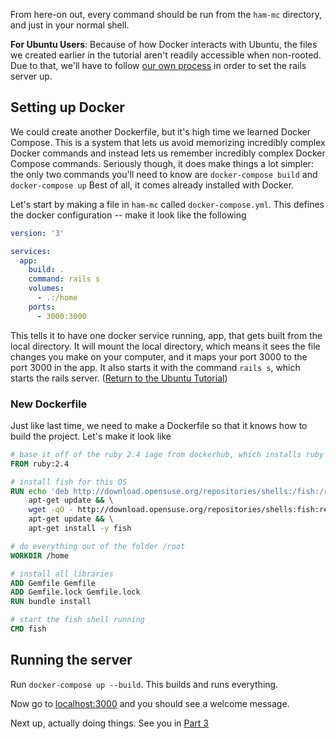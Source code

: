 From here-on out, every command should be run from the `ham-mc` directory, and just in your normal shell.

**For Ubuntu Users**: Because of how Docker interacts with Ubuntu, the files we created earlier in the tutorial aren't readily accessible when non-rooted. Due to that, we'll have to follow [our own process](rails-02-Ubuntu.md) in order to set the rails server up.

## Setting up Docker

We could create another Dockerfile, but it's high time we learned Docker Compose.
This is a system that lets us avoid memorizing incredibly complex Docker commands and instead lets us remember incredibly complex Docker Compose commands.
Seriously though, it does make things a lot simpler: the only two commands you'll need to know are `docker-compose build` and `docker-compose up`
Best of all, it comes already installed with Docker.

Let's start by making a file in `ham-mc` called `docker-compose.yml`.
This defines the docker configuration -- make it look like the following

```yaml
version: '3'

services:
  app:
    build: .
    command: rails s
    volumes:
      - .:/home
    ports:
      - 3000:3000
```

This tells it to have one docker service running, app, that gets built from the local directory.
It will mount the local directory, which means it sees the file changes you make on your computer, and it maps your port 3000 to the port 3000 in the app.
It also starts it with the command `rails s`, which starts the rails server. ([Return to the Ubuntu Tutorial](rails-02-Ubuntu.md#setting-up-docker-compose))

### New Dockerfile
Just like last time, we need to make a Dockerfile so that it knows how to build the project.
Let's make it look like
```dockerfile
# base it off of the ruby 2.4 iage from dockerhub, which installs ruby and gets that set up
FROM ruby:2.4

# install fish for this OS
RUN echo 'deb http://download.opensuse.org/repositories/shells:/fish:/release:/2/Debian_8.0/ /' >> /etc/apt/sources.list.d/fish.list && \
    apt-get update && \
    wget -qO - http://download.opensuse.org/repositories/shells:fish:release:2/Debian_8.0/Release.key | apt-key add - && \
    apt-get update && \
    apt-get install -y fish

# do everything out of the folder /root
WORKDIR /home

# install all libraries
ADD Gemfile Gemfile
ADD Gemfile.lock Gemfile.lock
RUN bundle install

# start the fish shell running
CMD fish
```

## Running the server
Run `docker-compose up --build`. 
This builds and runs everything.

Now go to [localhost:3000](http://localhost:3000) and you should see a welcome message.

Next up, actually doing things. 
See you in [Part 3](rails-03.md)
